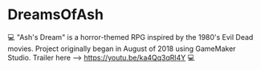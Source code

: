 # DreamsOfAsh

💻 "Ash's Dream" is a horror-themed RPG inspired by the 1980's Evil Dead movies. Project originally began in August of 2018 using GameMaker Studio. Trailer here --> https://youtu.be/ka4Qq3qRl4Y 💻
